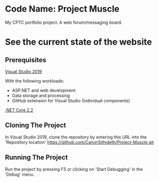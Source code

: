 # Code Name: Project Muscle
My CPTC portfolio project. A web forum/messaging board.

# See the current state of the website

## Prerequisites

[Visual Studio 2019](https://visualstudio.microsoft.com/vs/)

With the following workloads:
* ASP.NET and web development
* Data storage and processing
* GitHub extension for Visual Studio (Individual components)

[.NET Core 2.2](https://dotnet.microsoft.com/download/dotnet-core/2.2)

## Cloning The Project

In Visual Studio 2019, clone the repository by entering this URL into the 'Repository location' https://github.com/CalvinSithideth/Project-Muscle.git

## Running The Project

Run the project by pressing F5 or clicking on 'Start Debugging' in the 'Debug' menu.
